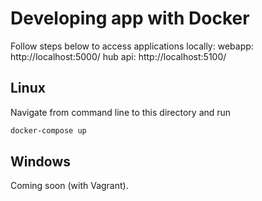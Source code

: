 # Developing app with Docker

Follow steps below to access applications locally:
 webapp: http://localhost:5000/
 hub api: http://localhost:5100/

## Linux

Navigate from command line to this directory and run
```bash
docker-compose up
```

## Windows

Coming soon (with Vagrant).
